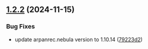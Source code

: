 ## [1.2.2](https://github.com/arpanrec/home-lab/compare/1.2.1...1.2.2) (2024-11-15)


### Bug Fixes

* update arpanrec.nebula version to 1.10.14 ([79223d2](https://github.com/arpanrec/home-lab/commit/79223d24a68af9c35929bf03eb05b81fef61dd70))
